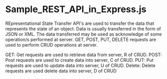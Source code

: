 # Sample_REST_API_in_Express.js
 
REpresentational State Transfer API's are used to transfer the data that represents the state of an object. Data is usually transferred in the form of JSON or XML. The data transferred may be used as acknowledge of some operation/s performed at server. GET, POST, PUT, DELETE requests are used to perform CRUD operations at server.

GET: Get requests are used to retrieve data from server, R of CRUD.
POST: Post requests are used to create data into server, C of CRUD.
PUT: Put requests are used to update data into server, U of CRUD.
Delete: Delete requests are used delete data into server, D of CRUD
